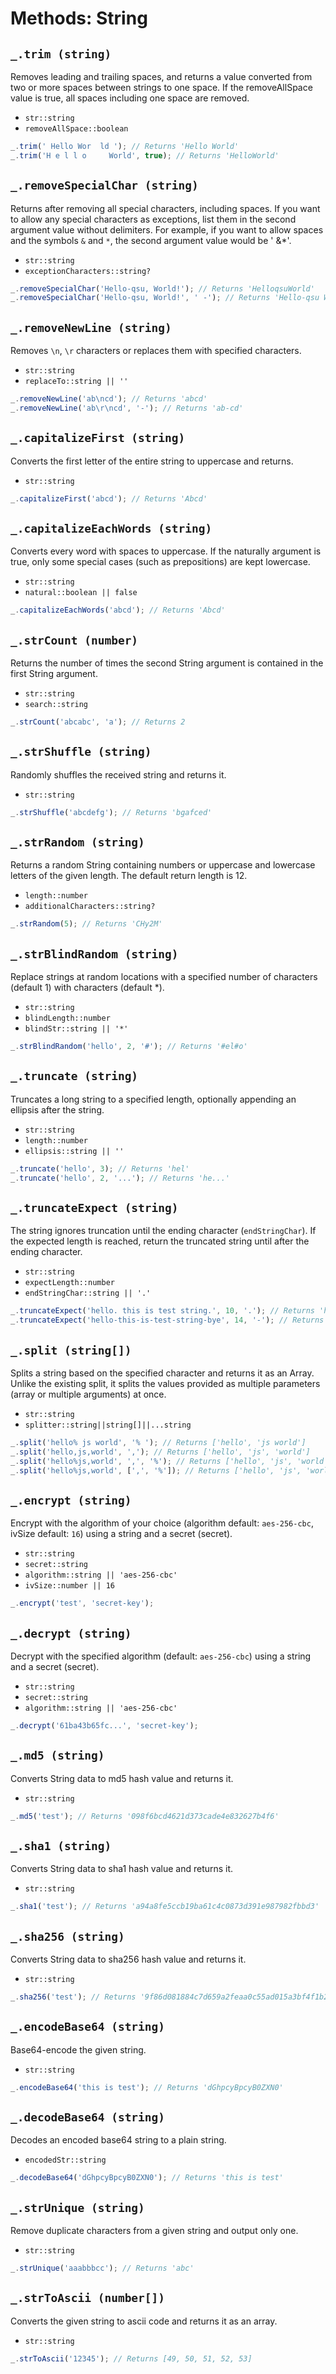 # Methods: String

## `_.trim (string)`

Removes leading and trailing spaces, and returns a value converted from two or more spaces between strings to one space. If the removeAllSpace value is true, all spaces including one space are removed.

- `str::string`
- `removeAllSpace::boolean`

```javascript
_.trim(' Hello Wor  ld '); // Returns 'Hello World'
_.trim('H e l l o     World', true); // Returns 'HelloWorld'
```

## `_.removeSpecialChar (string)`

Returns after removing all special characters, including spaces. If you want to allow any special characters as exceptions, list them in the second argument value without delimiters. For example, if you want to allow spaces and the symbols `&` and `*`, the second argument value would be ' &\*'.

- `str::string`
- `exceptionCharacters::string?`

```javascript
_.removeSpecialChar('Hello-qsu, World!'); // Returns 'HelloqsuWorld'
_.removeSpecialChar('Hello-qsu, World!', ' -'); // Returns 'Hello-qsu World'
```

## `_.removeNewLine (string)`

Removes `\n`, `\r` characters or replaces them with specified characters.

- `str::string`
- `replaceTo::string || ''`

```javascript
_.removeNewLine('ab\ncd'); // Returns 'abcd'
_.removeNewLine('ab\r\ncd', '-'); // Returns 'ab-cd'
```

## `_.capitalizeFirst (string)`

Converts the first letter of the entire string to uppercase and returns.

- `str::string`

```javascript
_.capitalizeFirst('abcd'); // Returns 'Abcd'
```

## `_.capitalizeEachWords (string)`

Converts every word with spaces to uppercase. If the naturally argument is true, only some special cases (such as prepositions) are kept lowercase.

- `str::string`
- `natural::boolean || false`

```javascript
_.capitalizeEachWords('abcd'); // Returns 'Abcd'
```

## `_.strCount (number)`

Returns the number of times the second String argument is contained in the first String argument.

- `str::string`
- `search::string`

```javascript
_.strCount('abcabc', 'a'); // Returns 2
```

## `_.strShuffle (string)`

Randomly shuffles the received string and returns it.

- `str::string`

```javascript
_.strShuffle('abcdefg'); // Returns 'bgafced'
```

## `_.strRandom (string)`

Returns a random String containing numbers or uppercase and lowercase letters of the given length. The default return length is 12.

- `length::number`
- `additionalCharacters::string?`

```javascript
_.strRandom(5); // Returns 'CHy2M'
```

## `_.strBlindRandom (string)`

Replace strings at random locations with a specified number of characters (default 1) with characters (default \*).

- `str::string`
- `blindLength::number`
- `blindStr::string || '*'`

```javascript
_.strBlindRandom('hello', 2, '#'); // Returns '#el#o'
```

## `_.truncate (string)`

Truncates a long string to a specified length, optionally appending an ellipsis after the string.

- `str::string`
- `length::number`
- `ellipsis::string || ''`

```javascript
_.truncate('hello', 3); // Returns 'hel'
_.truncate('hello', 2, '...'); // Returns 'he...'
```

## `_.truncateExpect (string)`

The string ignores truncation until the ending character (`endStringChar`). If the expected length is reached, return the truncated string until after the ending character.

- `str::string`
- `expectLength::number`
- `endStringChar::string || '.'`

```javascript
_.truncateExpect('hello. this is test string.', 10, '.'); // Returns 'hello. this is test string.'
_.truncateExpect('hello-this-is-test-string-bye', 14, '-'); // Returns 'hello-this-is-'
```

## `_.split (string[])`

Splits a string based on the specified character and returns it as an Array. Unlike the existing split, it splits the values provided as multiple parameters (array or multiple arguments) at once.

- `str::string`
- `splitter::string||string[]||...string`

```javascript
_.split('hello% js world', '% '); // Returns ['hello', 'js world']
_.split('hello,js,world', ','); // Returns ['hello', 'js', 'world']
_.split('hello%js,world', ',', '%'); // Returns ['hello', 'js', 'world']
_.split('hello%js,world', [',', '%']); // Returns ['hello', 'js', 'world']
```

## `_.encrypt (string)`

Encrypt with the algorithm of your choice (algorithm default: `aes-256-cbc`, ivSize default: `16`) using a string and a secret (secret).

- `str::string`
- `secret::string`
- `algorithm::string || 'aes-256-cbc'`
- `ivSize::number || 16`

```javascript
_.encrypt('test', 'secret-key');
```

## `_.decrypt (string)`

Decrypt with the specified algorithm (default: `aes-256-cbc`) using a string and a secret (secret).

- `str::string`
- `secret::string`
- `algorithm::string || 'aes-256-cbc'`

```javascript
_.decrypt('61ba43b65fc...', 'secret-key');
```

## `_.md5 (string)`

Converts String data to md5 hash value and returns it.

- `str::string`

```javascript
_.md5('test'); // Returns '098f6bcd4621d373cade4e832627b4f6'
```

## `_.sha1 (string)`

Converts String data to sha1 hash value and returns it.

- `str::string`

```javascript
_.sha1('test'); // Returns 'a94a8fe5ccb19ba61c4c0873d391e987982fbbd3'
```

## `_.sha256 (string)`

Converts String data to sha256 hash value and returns it.

- `str::string`

```javascript
_.sha256('test'); // Returns '9f86d081884c7d659a2feaa0c55ad015a3bf4f1b2b0b822cd15d6c15b0f00a08'
```

## `_.encodeBase64 (string)`

Base64-encode the given string.

- `str::string`

```javascript
_.encodeBase64('this is test'); // Returns 'dGhpcyBpcyB0ZXN0'
```

## `_.decodeBase64 (string)`

Decodes an encoded base64 string to a plain string.

- `encodedStr::string`

```javascript
_.decodeBase64('dGhpcyBpcyB0ZXN0'); // Returns 'this is test'
```

## `_.strUnique (string)`

Remove duplicate characters from a given string and output only one.

- `str::string`

```javascript
_.strUnique('aaabbbcc'); // Returns 'abc'
```

## `_.strToAscii (number[])`

Converts the given string to ascii code and returns it as an array.

- `str::string`

```javascript
_.strToAscii('12345'); // Returns [49, 50, 51, 52, 53]
```
